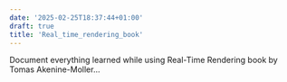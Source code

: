 ```yaml
---
date: '2025-02-25T18:37:44+01:00'
draft: true
title: 'Real_time_rendering_book'
---
```

Document everything learned while using Real-Time Rendering book by Tomas Akenine-Moller...